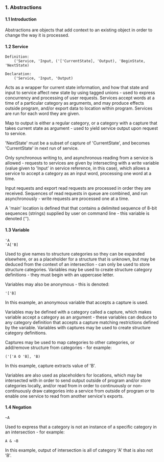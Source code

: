 ### 1. Abstractions
#### 1.1 Introduction
Abstractions are objects that add context to an existing object in order to change the
way it is processed.

#### 1.2 Service
    Definition:
        ('Service, 'Input, ('['CurrentState], 'Output), 'BeginState, 'NextState)

    Declaration:
        ('Service, 'Input, 'Output)

Acts as a wrapper for current state information, and how that state and input to service affect new state by using tagged unions - used to express concurrency and processing of user requests. Services accept words at a time of a particular category as arguments, and may produce effects outside program, and/or export data to location within program. Services are run for each word they are given.

Map to output is either a regular category, or a category with a capture that takes current state as argument - used to yield service output upon request to service.

'NextState' must be a subset of capture of 'CurrentState', and becomes 'CurrentState' in next run of service.

Only synchronous writing to, and asynchronous reading from a service is allowed - requests to services are given by intersecting with a write variable (value given to 'Input' in service reference, in this case), which allows a service to accept a category as an input word, processing one word at a time.

Input requests and export read requests are processed in order they are received. Sequences of read requests in queue are combined, and run asynchronously - write requests are processed one at a time.

A 'main' location is defined that that contains a delimited sequence of 8-bit sequences (strings) supplied by user on command line - this variable is denoted ('').

#### 1.3 Variable
    'A
    'A['B]

Used to give names to structure categories so they can be expanded elsewhere, or as a placeholder for a structure that is unknown, but may be deduced from the context of an intersection - can only be used to store structure categories. Variables may be used to create structure category definitions - they must begin with an uppercase letter.

Variables may also be anonymous - this is denoted:

    '['B]

In this example, an anonymous variable that accepts a capture is used.

Variables may be defined with a category called a capture, which makes variable accept a category as an argument - these variables can deduce to any category definition that accepts a capture matching restrictions defined by the variable. Variables with captures may be used to create structure category definitions.

Captures may be used to map categories to other categories, or add/remove
structure from categories - for example:

    ('['A O 'B], 'B)

In this example, capture extracts value of 'B'.

Variables are also used as placeholders for locations, which may be intersected with in order to send output outside of program and/or store categories locally, and/or read from in order to continuously or non-continuously draw categories into a service from outside of program or to enable one service to read from another service's exports.


#### 1.4 Negation
    ~A

Used to express that a category is not an instance of a specific category in an intersection - for example:

    A & ~B

In this example, output of intersection is all of category 'A' that is also not 'B'.